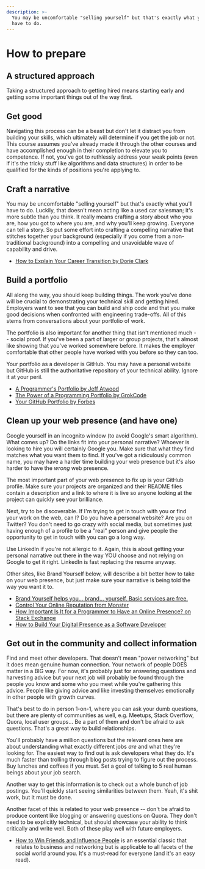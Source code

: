 ```yaml
---
description: >-
  You may be uncomfortable "selling yourself" but that's exactly what you'll
  have to do.
---
```


# How to prepare

## A structured approach

Taking a structured approach to getting hired means starting early and getting some important things out of the way first.

## Get good

Navigating this process can be a beast but don't let it distract you from building your skills, which ultimately will determine if you get the job or not. This course assumes you've already made it through the other courses and have accomplished enough in their completion to elevate you to competence. If not, you've got to ruthlessly address your weak points \(even if it's the tricky stuff like algorithms and data structures\) in order to be qualified for the kinds of positions you're applying to.

## Craft a narrative

You may be uncomfortable "selling yourself" but that's exactly what you'll have to do. Luckily, that doesn't mean acting like a used car salesman; it's more subtle than you think. It really means crafting a story about who you are, how you got to where you are, and why you'll keep growing. Everyone can tell a story. So put some effort into crafting a compelling narrative that stitches together your background \(especially if you come from a non-traditional background\) into a compelling and unavoidable wave of capability and drive.

* [How to Explain Your Career Transition by Dorie Clark](http://dorieclark.com/how-to-explain-your-career-transition/)

## Build a portfolio

All along the way, you should keep building things. The work you've done will be crucial to demonstrating your technical skill and getting hired. Employers want to see that you can build and ship code and that you make good decisions when confronted with engineering trade-offs. All of this stems from conversations about your portfolio of work.

The portfolio is also important for another thing that isn't mentioned much -- social proof. If you've been a part of larger or group projects, that's almost like showing that you've worked somewhere before. It makes the employer comfortable that other people have worked with you before so they can too.

Your portfolio as a developer is GitHub. You may have a personal website but GitHub is still the authoritative repository of your technical ability. Ignore it at your peril.

* [A Programmer's Portfolio by Jeff Atwood](http://www.codinghorror.com/blog/2004/10/a-programmers-portfolio.html)
* [The Power of a Programming Portfolio by GrokCode](http://grokcode.com/58/the-power-of-a-programming-portfolio/)
* [Your GitHub Portfolio by Forbes](http://www.forbes.com/sites/anthonykosner/2012/10/20/software-engineers-are-in-demand-and-github-is-how-you-find-them/)

## Clean up your web presence \(and have one\)

Google yourself in an incognito window \(to avoid Google's smart algorithm\). What comes up? Do the links fit into your personal narrative? Whoever is looking to hire you will certainly Google you. Make sure that what they find matches what you want them to find. If you've got a ridiculously common name, you may have a harder time building your web presence but it's also harder to have the _wrong_ web presence.

The most important part of your web presence to fix up is your GitHub profile. Make sure your projects are organized and their README files contain a description and a link to where it is live so anyone looking at the project can quickly see your brilliance.

Next, try to be discoverable. If I'm trying to get in touch with you or find your work on the web, can I? Do you have a personal website? Are you on Twitter? You don't need to go crazy with social media, but sometimes just having enough of a profile to be a "real" person and give people the opportunity to get in touch with you can go a long way.

Use LinkedIn if you're not allergic to it. Again, this is about getting your personal narrative out there in the way YOU choose and not relying on Google to get it right. LinkedIn is fast replacing the resume anyway.

Other sites, like Brand Yourself below, will describe a bit better how to take on your web presence, but just make sure your narrative is being told the way you want it to.

* [Brand Yourself helps you... brand... yourself.  Basic services are free.](http://brandyourself.com)
* [Control Your Online Reputation from Monster](http://career-advice.monster.com/job-search/getting-started/control-your-online-reputation/article.aspx)
* [How Important Is It for a Programmer to Have an Online Presence? on Stack Exchange](http://programmers.stackexchange.com/questions/143673/how-important-is-it-for-a-programmer-to-have-an-online-presence)
* [How to Build Your Digital Presence as a Software Developer](https://blog.pramp.com/how-to-build-your-digital-presence-as-a-software-developer-cb61c4c1aab)

## Get out in the community and collect information

Find and meet other developers. That doesn't mean "power networking" but it does mean genuine human connection. Your network of people DOES matter in a BIG way. For now, it's probably just for answering questions and harvesting advice but your next job will probably be found through the people you know and some who you meet while you're gathering this advice. People like giving advice and like investing themselves emotionally in other people with growth curves.

That's best to do in person 1-on-1, where you can ask your dumb questions, but there are plenty of communities as well, e.g. Meetups, Stack Overflow, Quora, local user groups... Be a part of them and don't be afraid to ask questions. That's a great way to build relationships.

You'll probably have a million questions but the relevant ones here are about understanding what exactly different jobs _are_ and what they're looking for. The easiest way to find out is ask developers what they do. It's much faster than trolling through blog posts trying to figure out the process. Buy lunches and coffees if you must. Set a goal of talking to 5 real human beings about your job search.

Another way to get this information is to check out a whole bunch of job postings. You'll quickly start seeing similarities between them. Yeah, it's shit work, but it must be done.

Another facet of this is related to your web presence -- don't be afraid to produce content like blogging or answering questions on Quora. They don't need to be explicitly technical, but should showcase your ability to think critically and write well. Both of these play well with future employers.

* [How to Win Friends and Influence People](http://erudition.mohit.tripod.com/_Influence_People.pdf) is an essential classic that relates to business and networking but is applicable to all facets of the social world around you.  It's a must-read for everyone \(and it's an easy read\).

